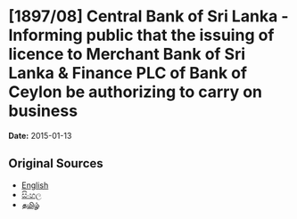 # [1897/08] Central Bank of Sri Lanka - Informing public that the issuing of licence to Merchant Bank of Sri Lanka & Finance PLC of Bank of Ceylon be authorizing to carry on business

**Date:** 2015-01-13

## Original Sources

- [English](https://documents.gov.lk/view/extra-gazettes/2015/1/1897-08_E.pdf)
- [සිංහල](https://documents.gov.lk/view/extra-gazettes/2015/1/1897-08_S.pdf)
- [தமிழ்](https://documents.gov.lk/view/extra-gazettes/2015/1/1897-08_T.pdf)
